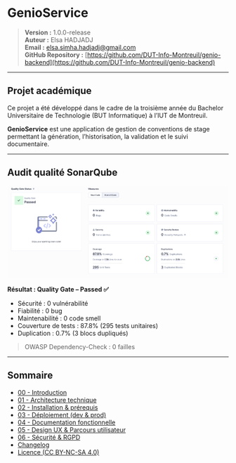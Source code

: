 # GenioService

> **Version :** 1.0.0-release  
> **Auteur :** Elsa HADJADJ  
> **Email :** elsa.simha.hadjadj@gmail.com  
> **GitHub Repository :** [https://github.com/DUT-Info-Montreuil/genio-backend](https://github.com/DUT-Info-Montreuil/genio-backend)

---

## Projet académique

Ce projet a été développé dans le cadre de la troisième année du Bachelor Universitaire de Technologie (BUT Informatique) à l’IUT de Montreuil.

**GenioService** est une application de gestion de conventions de stage permettant la génération, l’historisation, la validation et le suivi documentaire.

---

## Audit qualité SonarQube

<div>
  <img src="docs/assets/images/sonar-audit.png" alt="Audit SonarCube" width="600"/>
</div>


**Résultat : Quality Gate – Passed  ✅**
- Sécurité : 0 vulnérabilité
- Fiabilité : 0 bug
- Maintenabilité : 0 code smell
- Couverture de tests : 87.8% (295 tests unitaires)
- Duplication : 0.7% (3 blocs dupliqués)

> OWASP Dependency-Check : 0 failles
---

## Sommaire

- [00 - Introduction](docs/00-introduction.md)
- [01 - Architecture technique](docs/01-architecture.md)
- [02 - Installation & prérequis](docs/02-installation.md)
- [03 - Déploiement (dev & prod)](docs/03-deploiement.md)
- [04 - Documentation fonctionnelle](docs/04-doc-fonctionnelle.md)
- [05 - Design UX & Parcours utilisateur](docs/05-ux)
- [06 - Sécurité & RGPD](docs/06-rgpd)
- [Changelog](CHANGELOG.md)
- [Licence (CC BY-NC-SA 4.0)](licence.md)
